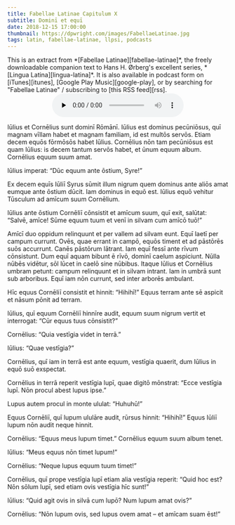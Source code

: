 ```yaml
---
title: Fabellae Latinae Capitulum X
subtitle: Dominī et equī
date: 2018-12-15 17:00:00
thumbnail: https://dpwright.com/images/FabellaeLatinae.jpg
tags: latin, fabellae-latinae, llpsi, podcasts
---
```


<div class="sidenote">This is an extract from *[Fabellae
Latinae][fabellae-latinae]*, the freely downloadable companion text to Hans H.
Ørberg's excellent series, *[Lingua Latina][lingua-latina]*.  It is also
available in podcast form on [iTunes][itunes], [Google Play
Music][google-play], or by searching for "Fabellae Latinae" / subscribing to
[this RSS feed][rss].</div>

<center>
<audio controls preload="none">
  <source src="https://s3.amazonaws.com/fabellaelatinae/capitula/10-DominiEtEqui.mp3" type="audio/mpeg" />
</audio>
</center>

Iūlius et Cornēlius sunt dominī Rōmānī. Iūlius est dominus pecūniōsus, quī
magnam vīllam habet et magnam familiam, id est multōs servōs. Etiam decem equōs
fōrmōsōs habet Iūlius. Cornēlius nōn tam pecūniōsus est quam Iūlius: is decem
tantum servōs habet, et ūnum equum album. Cornēlius equum suum amat.

Iūlius imperat: “Dūc equum ante ōstium, Syre!”

Ex decem equīs Iūliī Syrus sūmit illum nigrum quem dominus ante aliōs amat
eumque ante ōstium dūcit. Iam dominus in equō est. Iūlius equō vehitur Tūsculum
ad amīcum suum Cornēlium.

Iūlius ante ōstium Cornēliī cōnsistit et amīcum suum, quī exit, salūtat:
“Salvē, amīce! Sūme equum tuum et venī in silvam cum amīcō tuō!”

Amīcī duo oppidum relinquunt et per vallem ad silvam eunt. Equī laetī per
campum currunt.  Ovēs, quae errant in campō, equōs timent et ad pāstōrēs suōs
accurrunt. Canēs pāstōrum lātrant. Iam equī fessī ante rīvum cōnsistunt. Dum
equī aquam bibunt ē rīvō, dominī caelum aspiciunt. Nūlla nūbēs vidētur, sōl
lūcet in caelō sine nūbibus. Itaque Iūlius et Cornēlius umbram petunt: campum
relinquunt et in silvam intrant. Iam in umbrā sunt sub arboribus. Equī iam nōn
currunt, sed inter arborēs ambulant.

Hīc equus Cornēliī consistit et hinnit: “Hihihī!” Equus terram ante sē aspicit
et nāsum pōnit ad terram.

Iūlius, quī equum Cornēliī hinnīre audit, equum suum nigrum vertit et
interrogat: “Cūr equus tuus cōnsistit?”

Cornēlius: “Quia vestīgia videt in terrā.”

Iūlius: “Quae vestīgia?”

Cornēlius, quī iam in terrā est ante equum, vestīgia quaerit, dum Iūlius in
equō suō exspectat.

Cornēlius in terrā reperit vestīgia lupī, quae digitō mōnstrat: “Ecce vestīgia
lupī. Nōn procul abest lupus ipse.”

Lupus autem procul in monte ululat: “Huhuhū!”

Equus Cornēliī, quī lupum ululāre audit, rūrsus hinnit: “Hihihī!” Equus Iūliī
lupum nōn audit neque hinnit.

Cornēlius: “Equus meus lupum timet.” Cornēlius equum suum album tenet.

Iūlius: “Meus equus nōn timet lupum!”

Cornēlius: “Neque lupus equum tuum timet!”

Cornēlius, quī prope vestīgia lupī etiam alia vestīgia reperit: “Quid hoc est?
Nōn sōlum lupī, sed etiam ovis vestīgia hīc sunt!”

Iūlius: “Quid agit ovis in silvā cum lupō? Num lupum amat ovis?”

Cornēlius: “Nōn lupum ovis, sed lupus ovem amat – et amīcam suam ēst!”

[fabellae-latinae]: https://www.hackettpublishing.com/pdfs/FabellaeLatinae_2016_HansOrberg.pdf
[lingua-latina]: https://www.hackettpublishing.com/lingua-latina-per-se-illustrata-series
[itunes]: https://itunes.apple.com/us/podcast/fabellae-latinae/id1439859681
[google-play]: https://play.google.com/music/m/Iejungfyafunuhg4ehuhrfjerdq?t=Fabellae_Latinae
[rss]: https://s3.amazonaws.com/fabellaelatinae/feed.rss
